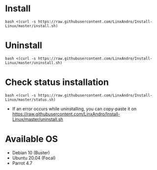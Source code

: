 # Install
```
bash <(curl -s https://raw.githubusercontent.com/LinxAndro/Install-Linux/master/install.sh)
```
# Uninstall
```
bash <(curl -s https://raw.githubusercontent.com/LinxAndro/Install-Linux/master/uninstall.sh)
```
# Check status installation
```
bash <(curl -s https://raw.githubusercontent.com/LinxAndro/Install-Linux/master/status.sh)
```
- If an error occurs while uninstalling, you can copy-paste it on https://raw.githubusercontent.com/LinxAndro/Install-Linux/master/uninstall.sh
# Available OS
- Debian 10 (Buster)
- Ubuntu 20.04 (Focal)
- Parrot 4.7
